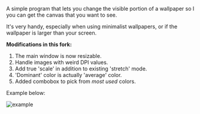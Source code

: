 A simple program that lets you change the visible portion of a wallpaper so I you can get the canvas that you want to see.

It's very handy, especially when using minimalist wallpapers, or if the wallpaper is larger than your screen.

__Modifications in this fork:__

1. The main window is now resizable.
2. Handle images with weird DPI values.
3. Add true 'scale' in addition to existing 'stretch' mode.
4. 'Dominant' color is actually 'average' color.
5. Added combobox to pick from *most used* colors.

Example below:

![example](https://cloud.githubusercontent.com/assets/2142305/4519973/13675d12-4cd4-11e4-84ee-f609f647b1b9.png)
